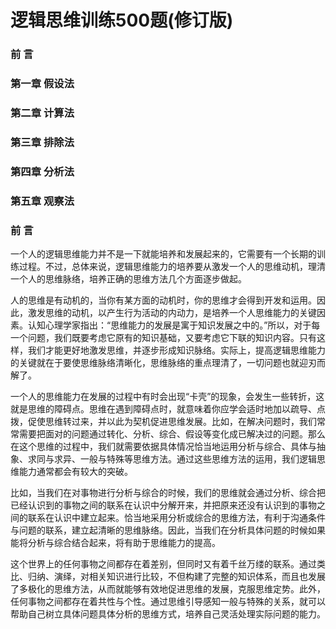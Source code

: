 # 逻辑思维训练500题(修订版)

### 前 言
### 第一章 假设法
### 第二章 计算法
### 第三章 排除法
### 第四章 分析法
### 第五章 观察法



### 前 言

一个人的逻辑思维能力并不是一下就能培养和发展起来的，它需要有一个长期的训练过程。不过，总体来说，逻辑思维能力的培养要从激发一个人的思维动机，理清一个人的思维脉络，培养正确的思维方法几个方面逐步做起。

人的思维是有动机的，当你有某方面的动机时，你的思维才会得到开发和运用。因此，激发思维的动机，以产生行为活动的内动力，是培养一个人思维能力的关键因素。认知心理学家指出：“思维能力的发展是寓于知识发展之中的。”所以，对于每一个问题，我们既要考虑它原有的知识基础，又要考虑它下联的知识内容。只有这样，我们才能更好地激发思维，并逐步形成知识脉络。实际上，提高逻辑思维能力的关键就在于要使思维脉络清晰化，思维脉络的重点理清了，一切问题也就迎刃而解了。

一个人的思维能力在发展的过程中有时会出现“卡壳”的现象，会发生一些转折，这就是思维的障碍点。思维在遇到障碍点时，就意味着你应学会适时地加以疏导、点拨，促使思维转过来，并以此为契机促进思维发展。比如，在解决问题时，我们常常需要把面对的问题通过转化、分析、综合、假设等变化成已解决过的问题。那么在这个思维的过程中，我们就需要依据具体情况恰当地运用分析与综合、具体与抽象、求同与求异、一般与特殊等思维方法。通过这些思维方法的运用，我们逻辑思维能力通常都会有较大的突破。

比如，当我们在对事物进行分析与综合的时候，我们的思维就会通过分析、综合把已经认识到的事物之间的联系在认识中分解开来，并把原来还没有认识到的事物之间的联系在认识中建立起来。恰当地采用分析或综合的思维方法，有利于沟通条件与问题的联系，建立起清晰的思维脉络。因此，当我们在分析具体问题的时候如果能将分析与综合结合起来，将有助于思维能力的提高。

这个世界上的任何事物之间都存在着差别，但同时又有着千丝万缕的联系。通过类比、归纳、演绎，对相关知识进行比较，不但构建了完整的知识体系，而且也发展了多极化的思维方法，从而就能够有效地促进思维的发展，克服思维定势。此外，任何事物之间都存在着共性与个性。通过思维引导感知一般与特殊的关系，就可以帮助自己树立具体问题具体分析的思维方式，培养自己灵活处理实际问题的能力。
